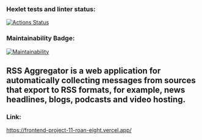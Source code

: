 ### Hexlet tests and linter status:
[![Actions Status](https://github.com/NEK1FEKS/frontend-project-11/workflows/hexlet-check/badge.svg)](https://github.com/NEK1FEKS/frontend-project-11/actions)

### Maintainability Badge:
[![Maintainability](https://api.codeclimate.com/v1/badges/11e102c828b5b59abee4/maintainability)](https://codeclimate.com/github/NEK1FEKS/frontend-project-11/maintainability)

## RSS Aggregator is a web application for automatically collecting messages from sources that export to RSS formats, for example, news headlines, blogs, podcasts and video hosting.

### Link:
https://frontend-project-11-roan-eight.vercel.app/
